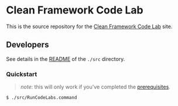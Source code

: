 # Clean Framework Code Lab

This is the source repository for the [Clean Framework Code Lab][cfcl] site.


## Developers

See details in the [README][src-readme] of the `./src` directory.

### Quickstart

> _note_: this will only work if you've completed the [prerequisites].

```console
$ ./src/RunCodeLabs.command
```



[cfcl]: https://huntington-mobile-dev-flutter.github.io/
[prerequisites]: ./src/README.md#prerequisites "prerequisites for bulding the site"
[src-readme]: ./src/README.md "developer details for building and publishing this site"